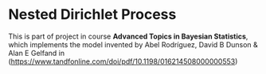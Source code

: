 # Nested Dirichlet Process

This is part of project in course **Advanced Topics in Bayesian Statistics**, which implements the model invented by Abel Rodríguez, David B Dunson & Alan E Gelfand in (https://www.tandfonline.com/doi/pdf/10.1198/016214508000000553)
